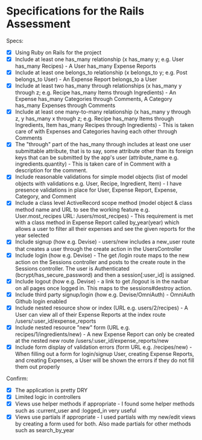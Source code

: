 # Specifications for the Rails Assessment

Specs:
- [x] Using Ruby on Rails for the project
- [x] Include at least one has_many relationship (x has_many y; e.g. User has_many Recipes) - A User has_many Expense Reports
- [x] Include at least one belongs_to relationship (x belongs_to y; e.g. Post belongs_to User) - An Expense Report belongs_to a User
- [x] Include at least two has_many through relationships (x has_many y through z; e.g. Recipe has_many Items through Ingredients) - An Expense has_many Categories through Comments, A Category has_many Expenses through Comments
- [x] Include at least one many-to-many relationship (x has_many y through z, y has_many x through z; e.g. Recipe has_many Items through Ingredients, Item has_many Recipes through Ingredients) - This is taken care of with Expenses and Categories having each other through Comments
- [x] The "through" part of the has_many through includes at least one user submittable attribute, that is to say, some attribute other than its foreign keys that can be submitted by the app's user (attribute_name e.g. ingredients.quantity) - This is taken care of in Comment with a description for the comment.
- [x] Include reasonable validations for simple model objects (list of model objects with validations e.g. User, Recipe, Ingredient, Item) - I have presence validations in place for User, Expense Report, Expense, Category, and Comment
- [x] Include a class level ActiveRecord scope method (model object & class method name and URL to see the working feature e.g. User.most_recipes URL: /users/most_recipes) - This requirement is met with a class method in Expense Report called by_year(year) which allows a user to filter all their expenses and see the given reports for the year selected
- [x] Include signup (how e.g. Devise) - users/new includes a new_user route that creates a user through the create action in the UsersController
- [x] Include login (how e.g. Devise) - The get /login route maps to the new action on the Sessions controller and posts to the create route in the Sessions controller. The user is Authenticated (bcrypt/has_secure_password) and then a session[:user_id] is assigned.
- [x] Include logout (how e.g. Devise) - a link to get /logout is in the navbar on all pages once logged in. This maps to the sessions#destroy action.
- [x] Include third party signup/login (how e.g. Devise/OmniAuth) - OmniAuth Github login enabled
- [x] Include nested resource show or index (URL e.g. users/2/recipes) - A User can view all of their Expense Reports at the index route /users/:user_id/expense_reports
- [x] Include nested resource "new" form (URL e.g. recipes/1/ingredients/new) - A new Expense Report can only be created at the nested new route /users/:user_id/expense_reports/new
- [x] Include form display of validation errors (form URL e.g. /recipes/new) - When filling out a form for login/signup User, creating Expense Reports, and creating Expenses, a User will be shown the errors if they do not fill them out properly

Confirm:
- [x] The application is pretty DRY
- [x] Limited logic in controllers
- [x] Views use helper methods if appropriate - I found some helper methods such as :current_user and :logged_in very useful
- [x] Views use partials if appropriate - I used partials with my new/edit views by creating a form used for both. Also made partials for other methods such as search_by_year 
